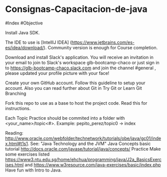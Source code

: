 # Consignas-Capacitacion-de-java

#Index
#Objective

Install Java SDK.

The IDE to use is [IntellIJ IDEA] (https://www.jetbrains.com/es-es/idea/download/). Community version is enough for Course completion.

Download and install Slack's application. You will receive an invitation in your email to join to Slack's workspace glb-bootcamp-chaco or just sign in to https://glb-bootcamp-chaco.slack.com and join the channel #general , please updated your profile picture with your face!

Create your own GitHub account. Follow this guideline to setup your account. Also you can read further about Git in Try Git or Learn Git Branching

Fork this repo to use as a base to host the project code. Read this for instructions.

Each Topic Practice should be commited into a folder with <your_name>/topic<#>. Example: pepito_perez/topic0 → index

Reading:
http://www.oracle.com/webfolder/technetwork/tutorials/obe/java/gc01/index.html#t1s1. See: "Java Technology and the JVM"
Java Concepts basic tutorial http://docs.oracle.com/javase/tutorial/java/concepts/
Practice
Make some exercises listed https://www3.ntu.edu.sg/home/ehchua/programming/java/J2a_BasicsExercises.html and https://www.w3resource.com/java-exercises/basic/index.php
Have fun with Intro to Java.

